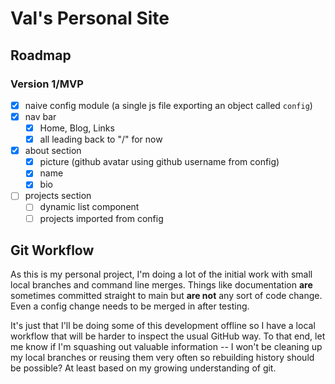 # Val's Personal Site

## Roadmap

### Version 1/MVP

-[x] naive config module (a single js file exporting an object called `config`)
-[x] nav bar
	-[x] Home, Blog, Links
	-[x] all leading back to "/" for now
-[x] about section
	-[x] picture (github avatar using github username from config)
	-[x] name
	-[x] bio
-[ ] projects section
	-[ ] dynamic list component
	-[ ] projects imported from config

## Git Workflow

As this is my personal project, I'm doing a lot of the initial work with small local branches and command line merges. Things like documentation **are** sometimes committed straight to main but **are not** any sort of code change. Even a config change needs to be merged in after testing.

It's just that I'll be doing some of this development offline so I have a local workflow that will be harder to inspect the usual GitHub way. To that end, let me know if I'm squashing out valuable information -- I won't be cleaning up my local branches or reusing them very often so rebuilding history should be possible? At least based on my growing understanding of git.
